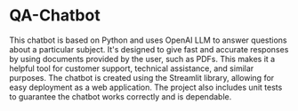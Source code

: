 # QA-Chatbot

This chatbot is based on Python and uses OpenAI LLM to answer questions about a particular subject. It's designed to give fast and accurate responses by using documents provided by the user, such as PDFs. This makes it a helpful tool for customer support, technical assistance, and similar purposes. The chatbot is created using the Streamlit library, allowing for easy deployment as a web application. The project also includes unit tests to guarantee the chatbot works correctly and is dependable.

